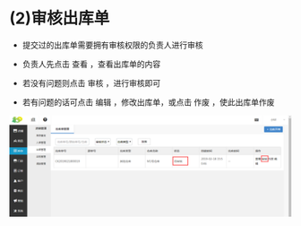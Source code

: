 # (2)审核出库单

*   提交过的出库单需要拥有审核权限的负责人进行审核

*   负责人先点击 查看 ，查看出库单的内容

*   若没有问题则点击 审核 ，进行审核即可

*   若有问题的话可点击 编辑 ，修改出库单，或点击 作废 ，使此出库单作废

![](images/chuku4.jpg)

